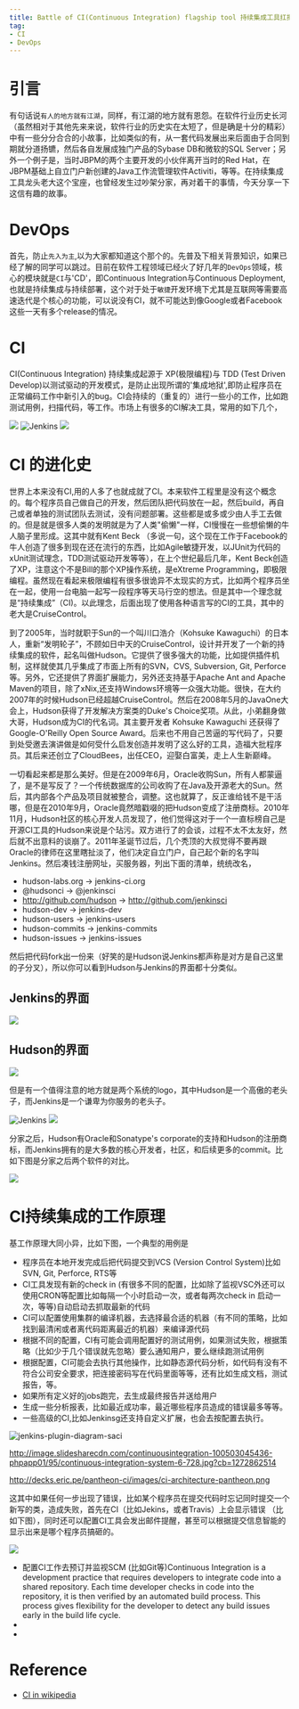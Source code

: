 ```yaml
---
title: Battle of CI(Continuous Integration) flagship tool 持续集成工具扛把子之争
tag:
- CI
- DevOps
---
```


# 引言
有句话说`有人的地方就有江湖`，同样，有江湖的地方就有恩怨。在软件行业历史长河（虽然相对于其他先来来说，软件行业的历史实在太短了，但是确是十分的精彩）中有一些分分合合的小故事，比如类似的有，从一套代码发展出来后面由于合同到期就分道扬镳，然后各自发展成独门产品的Sybase DB和微软的SQL Server；另外一个例子是，当时JBPM的两个主要开发的小伙伴离开当时的Red Hat，在JBPM基础上自立门户新创建的Java工作流管理软件Activiti，等等。在持续集成工具龙头老大这个宝座，也曾经发生过吵架分家，再对着干的事情，今天分享一下这信有趣的故事。

# DevOps
首先，防止`先入为主`,以为大家都知道这个那个的。先普及下相关背景知识，如果已经了解的同学可以跳过。目前在软件工程领域已经火了好几年的`DevOps`领域，核心的模块就是`CI`与'CD'，即Continuous Integration与Continuous Deployment,也就是持续集成与持续部署，这个对于处于`敏捷`开发环境下尤其是互联网等需要高速迭代是个核心的功能，可以说没有CI，就不可能达到像Google或者Facebook这些一天有多个release的情况。

# CI
CI(Continuous Integration) 持续集成起源于 XP(极限编程)与 TDD (Test Driven Develop)以测试驱动的开发模式，是防止出现所谓的'集成地狱',即防止程序员在正常编码工作中新引入的bug。CI会持续的（重复的）进行一些小的工作，比如跑测试用例，扫描代码，等工作。市场上有很多的CI解决工具，常用的如下几个，

![  ](http://logz.io/wp-content/uploads/2016/02/travis-ci.jpg)
![Jenkins](http://www.datical.com/wp-content/uploads/2014/08/Jenkins-Logo.png)
![  ](https://448bb31d92917ba3390f-4a8f48d20b0d8c78b979208d38d37653.ssl.cf1.rackcdn.com/677/screenshots/butler1000.jpg)


# CI 的进化史
世界上本来没有CI,用的人多了也就成就了CI。本来软件工程里是没有这个概念的。每个程序员自己做自己的开发，然后团队把代码放在一起，然后build，再自己或者单独的测试团队去测试，没有问题部署。这些都是或多或少由人手工去做的。但是就是很多人类的发明就是为了人类"偷懒"一样，CI慢慢在一些想偷懒的牛人脑子里形成。这其中就有Kent Beck （多说一句，这个现在工作于Facebook的牛人创造了很多到现在还在流行的东西，比如Agile敏捷开发，以JUnit为代码的xUnit测试理念，TDD测试驱动开发等等），在上个世纪最后几年，Kent Beck创造了XP，注意这个不是Bill的那个XP操作系统，是eXtreme Programming，即极限编程。虽然现在看起来极限编程有很多很诡异不太现实的方式，比如两个程序员坐在一起，使用一台电脑一起写一段程序等天马行空的想法。但是其中一个理念就是“持续集成”（CI)。以此理念，后面出现了使用各种语言写的CI的工具，其中的老大是CruiseControl。

到了2005年，当时就职于Sun的一个叫川口浩介（Kohsuke Kawaguchi）的日本人，重新“发明轮子”，不顾如日中天的CruiseControl，设计并开发了一个新的持续集成的软件，起名叫做Hudson。它提供了很多强大的功能，比如提供插件机制，这样就使其几乎集成了市面上所有的SVN，CVS, Subversion, Git, Perforce等。另外，它还提供了界面扩展能力，另外还支持基于Apache Ant and Apache Maven的项目，除了xNix,还支持Windows环境等一众强大功能。很快，在大约2007年的时候Hudson已经超越CruiseControl。然后在2008年5月的JavaOne大会上，Hudson获得了开发解决方案类的Duke's Choice奖项。从此，小弟翻身做大哥，Hudson成为CI的代名词。其主要开发者 Kohsuke Kawaguchi 还获得了Google-O'Reilly Open Source Award。后来也不用自己苦逼的写代码了，只要到处受邀去演讲做是如何受什么启发创造并发明了这么好的工具，造福大批程序员。其后来还创立了CloudBees，出任CEO，迎娶白富美，走上人生新巅峰。

一切看起来都是那么美好。但是在2009年6月，Oracle收购Sun，所有人都蒙逼了，是不是写反了？一个传统数据库的公司收购了在Java及开源老大的Sun。然后，其内部各个产品及项目就被整合，调整。这也就算了，反正谁给钱不是干活哪，但是在2010年9月，Oracle竟然暗戳啜的把Hudson变成了注册商标。2010年11月，Hudson社区的核心开发人员发现了，他们觉得这对于一个一直标榜自己是开源CI工具的Hudson来说是个玷污。双方进行了的会谈，过程不太不太友好，然后就不出意料的谈崩了。2011年圣诞节过后，几个秃顶的大叔觉得不要再跟Oracle的律师在这里瞎扯淡了，他们决定自立门户，自己起个新的名字叫Jenkins。然后凑钱注册网址，买服务器，列出下面的清单，统统改名，
- hudson-labs.org -> jenkins-ci.org
- @hudsonci -> @jenkinsci
- http://github.com/hudson -> http://github.com/jenkinsci
- hudson-dev -> jenkins-dev
- hudson-users -> jenkins-users
- hudson-commits -> jenkins-commits
- hudson-issues -> jenkins-issues

然后把代码fork出一份来（好笑的是Hudson说Jenkins都声称是对方是自己这里的子分叉），所以你可以看到Hudson与Jenkins的界面都十分类似。

## Jenkins的界面
![](http://jenkins-debian-glue.org/img/jenkins_jobs.png)

## Hudson的界面
![](hudson_gui.jpg)

但是有一个值得注意的地方就是两个系统的logo，其中Hudson是一个高傲的老头子，而Jenkins是一个谦卑为你服务的老头子。

![Jenkins](http://www.datical.com/wp-content/uploads/2014/08/Jenkins-Logo.png)
![  ](https://448bb31d92917ba3390f-4a8f48d20b0d8c78b979208d38d37653.ssl.cf1.rackcdn.com/677/screenshots/butler1000.jpg)


分家之后，Hudson有Oracle和Sonatype's corporate的支持和Hudson的注册商标，而Jenkins拥有的是大多数的核心开发者，社区，和后续更多的commit。比如下图是分家之后两个软件的对比。

![](hudson_vs_jenkins_submit.png)

# CI持续集成的工作原理

基工作原理大同小异，比如下图，一个典型的用例是
- 程序员在本地开发完成后把代码提交到VCS (Version Control System)比如SVN, Git, Perforce, RTS等
- CI工具发现有新的check in (有很多不同的配置，比如除了监视VSC外还可以使用CRON等配置比如每隔一个小时启动一次，或者每两次check in 启动一次，等等)自动启动去抓取最新的代码
- CI可以配置使用集群的编译机器，去选择最合适的机器（有不同的策略，比如找到最清闲或者离代码距离最近的机器）来编译源代码
- 根据不同的配置，CI有可能会调用配置好的测试用例，如果测试失败，根据策略（比如少于几个错误就先忽略）要么通知用户，要么继续跑测试用例
- 根据配置，CI可能会去执行其他操作，比如静态源代码分析，如代码有没有不符合公司安全要求，把连接密码写在代码里面等等，还有比如生成文档，测试报告，等。
- 如果所有定义好的jobs跑完，去生成最终报告并送给用户
- 生成一些分析报表，比如最近成功率，最近哪些程序员造成的错误最多等等。
- 一些高级的CI,比如Jenkinsg还支持自定义扩展，也会去按配置去执行。



![jenkins-plugin-diagram-saci](http://agilelucero.com/wp-content/uploads/2014/03/jenkins-plugin-diagram-saci.png)

http://image.slidesharecdn.com/continuousintegration-100503045436-phpapp01/95/continuous-integration-system-6-728.jpg?cb=1272862514

http://decks.eric.pe/pantheon-ci/images/ci-architecture-pantheon.png

这其中如果任何一步出现了错误，比如某个程序员在提交代码时忘记同时提交一个新写的类，造成失败，首先在CI（比如Jekins，或者Travis）上会显示错误 （比如下图），同时还可以配置CI工具会发出邮件提醒，甚至可以根据提交信息智能的显示出来是哪个程序员搞砸的。

![](https://www.packtpub.com/sites/default/files/Article-Images/0082OS_02_14.png)

- 配置CI工作去预订并监视SCM (比如Git等)Continuous Integration is a development practice that requires developers to integrate code into a shared repository. Each time developer checks in code into the repository, it is then verified by an automated build process. This process gives flexibility for the developer to detect any build issues early in the build life cycle.
- 
- 

# Reference
- [CI in wikipedia](https://en.wikipedia.org/wiki/Continuous_integration)